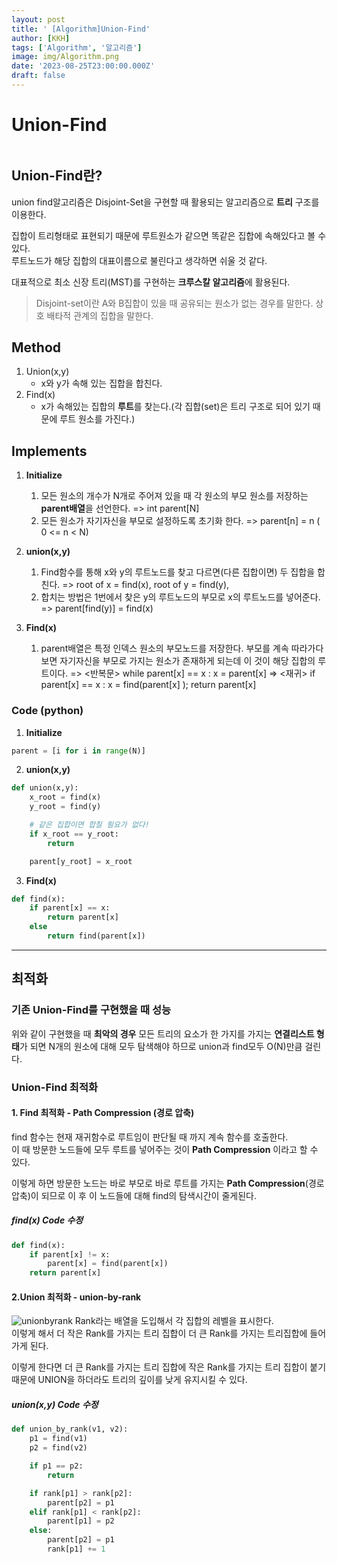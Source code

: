 ```yaml
---
layout: post
title: ' [Algorithm]Union-Find'
author: [KKH]
tags: ['Algorithm', '알고리즘']
image: img/Algorithm.png
date: '2023-08-25T23:00:00.000Z'
draft: false
---
```

# Union-Find
```toc
```
## Union-Find란?

union find알고리즘은 Disjoint-Set을 구현할 때 활용되는 알고리즘으로 **트리** 구조를 이용한다.  

집합이 트리형태로 표현되기 때문에 루트원소가 같으면 똑같은 집합에 속해있다고 볼 수 있다.  
루트노드가 해당 집합의 대표이름으로 불린다고 생각하면 쉬울 것 같다.

대표적으로 최소 신장 트리(MST)를 구현하는 **크루스칼 알고리즘**에 활용된다.

> Disjoint-set이란 A와 B집합이 있을 때 공유되는 원소가 없는 경우를 말한다. 상호 배타적 관계의 집합을 말한다.


## Method
1. Union(x,y)
	- x와 y가 속해 있는 집합을 합친다.
2. Find(x)
	- x가 속해있는 집합의 **루트**를 찾는다.(각 집합(set)은 트리 구조로 되어 있기 때문에 루트 원소를 가진다.)

## Implements
1. **Initialize** 
	1. 모든 원소의 개수가 N개로 주어져 있을 때 각 원소의 부모 원소를 저장하는 **parent배열**을 선언한다.
		=> int parent\[N]
	2. 모든 원소가 자기자신을 부모로 설정하도록 초기화 한다.
		=> parent\[n] = n ( 0 <= n < N)
		
2. **union(x,y)**
	1. Find함수를 통해 x와 y의 루트노드를 찾고 다르면(다른 집합이면) 두 집합을 합친다.
		=> root of x = find(x), root of y = find(y), 
	2. 합치는 방법은 1번에서 찾은 y의 루트노드의 부모로 x의 루트노드를 넣어준다.  
		=> parent\[find(y)\] = find(x)
		
3. **Find(x)**
	1. parent배열은 특정 인덱스 원소의 부모노드를 저장한다. 부모를 계속 따라가다 보면 자기자신을 부모로 가지는 원소가 존재하게 되는데 이 것이 해당 집합의 루트이다.
		=> <반복문> while parent\[x] == x : x = parent\[x] 
		=>  <재귀> if parent\[x] == x : x = find(parent\[x] ); return parent\[x]

### Code (python)

1. **Initialize** 
```python
parent = [i for i in range(N)]
```
2. **union(x,y)**
```python
def union(x,y):
	x_root = find(x)
	y_root = find(y)

	# 같은 집합이면 합칠 필요가 없다!
	if x_root == y_root:
		return

	parent[y_root] = x_root
```
3. **Find(x)**
```python
def find(x):
	if parent[x] == x:
		return parent[x]
	else
		return find(parent[x])
```

---
## 최적화

### 기존 Union-Find를 구현했을 때 성능

위와 같이 구현했을 때 **최악의 경우** 모든 트리의 요소가 한 가지를 가지는 **연결리스트 형태**가 되면 N개의 원소에 대해 모두 탐색해야 하므로 union과 find모두 O(N)만큼 걸린다.

### Union-Find 최적화 

#### 1. Find 최적화 - Path Compression (경로 압축)
find 함수는 현재 재귀함수로 루트임이 판단될 때 까지 계속 함수를 호출한다.  
이 때 방문한 노드들에 모두 루트를 넣어주는 것이 **Path Compression** 이라고 할 수 있다.

이렇게 하면 방문한 노드는 바로 부모로 바로 루트를 가지는 **Path Compression**(경로압축)이 되므로 이 후 이 노드들에 대해 find의 탐색시간이 줄게된다.

##### find(x) Code 수정
```python
def find(x):
    if parent[x] != x:
        parent[x] = find(parent[x])
    return parent[x]
```

#### 2.Union 최적화 - union-by-rank
![unionbyrank](unionbyrank.png)
Rank라는 배열을 도입해서 각 집합의 레벨을 표시한다.  
이렇게 해서 더 작은 Rank를 가지는 트리 집합이 더 큰 Rank를 가지는 트리집합에 들어가게 된다.

이렇게 한다면 더 큰 Rank를 가지는 트리 집합에 작은 Rank를 가지는 트리 집합이 붙기 때문에 UNION을 하더라도 트리의 깊이를 낮게 유지시킬 수 있다.

##### union(x,y) Code 수정

```python
def union_by_rank(v1, v2):
    p1 = find(v1)
    p2 = find(v2)

    if p1 == p2:
        return

    if rank[p1] > rank[p2]:  
        parent[p2] = p1
    elif rank[p1] < rank[p2]:
        parent[p1] = p2
    else:
        parent[p2] = p1
        rank[p1] += 1
```